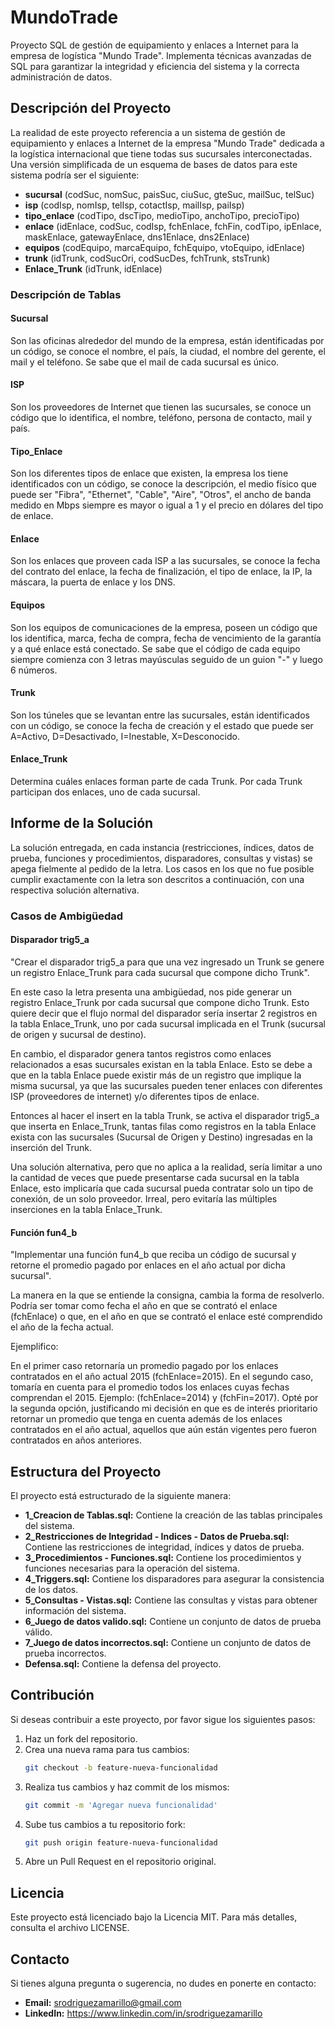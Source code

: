 # MundoTrade

Proyecto SQL de gestión de equipamiento y enlaces a Internet para la empresa de logística "Mundo Trade". Implementa técnicas avanzadas de SQL para garantizar la integridad y eficiencia del sistema y la correcta administración de datos.

## Descripción del Proyecto

La realidad de este proyecto referencia a un sistema de gestión de equipamiento y enlaces a Internet de la empresa "Mundo Trade" dedicada a la logística internacional que tiene todas sus sucursales interconectadas. Una versión simplificada de un esquema de bases de datos para este sistema podría ser el siguiente:

- **sucursal** (codSuc, nomSuc, paisSuc, ciuSuc, gteSuc, mailSuc, telSuc)
- **isp** (codIsp, nomIsp, telIsp, cotactIsp, mailIsp, paiIsp)
- **tipo_enlace** (codTipo, dscTipo, medioTipo, anchoTipo, precioTipo)
- **enlace** (idEnlace, codSuc, codIsp, fchEnlace, fchFin, codTipo, ipEnlace, maskEnlace, gatewayEnlace, dns1Enlace, dns2Enlace)
- **equipos** (codEquipo, marcaEquipo, fchEquipo, vtoEquipo, idEnlace)
- **trunk** (idTrunk, codSucOri, codSucDes, fchTrunk, stsTrunk)
- **Enlace_Trunk** (idTrunk, idEnlace)

### Descripción de Tablas

#### Sucursal
Son las oficinas alrededor del mundo de la empresa, están identificadas por un código, se conoce el nombre, el país, la ciudad, el nombre del gerente, el mail y el teléfono. Se sabe que el mail de cada sucursal es único.

#### ISP
Son los proveedores de Internet que tienen las sucursales, se conoce un código que lo identifica, el nombre, teléfono, persona de contacto, mail y país.

#### Tipo_Enlace
Son los diferentes tipos de enlace que existen, la empresa los tiene identificados con un código, se conoce la descripción, el medio físico que puede ser "Fibra", "Ethernet", "Cable", "Aire", "Otros", el ancho de banda medido en Mbps siempre es mayor o igual a 1 y el precio en dólares del tipo de enlace.

#### Enlace
Son los enlaces que proveen cada ISP a las sucursales, se conoce la fecha del contrato del enlace, la fecha de finalización, el tipo de enlace, la IP, la máscara, la puerta de enlace y los DNS.

#### Equipos
Son los equipos de comunicaciones de la empresa, poseen un código que los identifica, marca, fecha de compra, fecha de vencimiento de la garantía y a qué enlace está conectado. Se sabe que el código de cada equipo siempre comienza con 3 letras mayúsculas seguido de un guion "-" y luego 6 números.

#### Trunk
Son los túneles que se levantan entre las sucursales, están identificados con un código, se conoce la fecha de creación y el estado que puede ser A=Activo, D=Desactivado, I=Inestable, X=Desconocido.

#### Enlace_Trunk
Determina cuáles enlaces forman parte de cada Trunk. Por cada Trunk participan dos enlaces, uno de cada sucursal.

## Informe de la Solución

La solución entregada, en cada instancia (restricciones, índices, datos de prueba, funciones y procedimientos, disparadores, consultas y vistas) se apega fielmente al pedido de la letra. Los casos en los que no fue posible cumplir exactamente con la letra son descritos a continuación, con una respectiva solución alternativa.

### Casos de Ambigüedad 

#### Disparador trig5_a
"Crear el disparador trig5_a para que una vez ingresado un Trunk se genere un registro Enlace_Trunk para cada sucursal que compone dicho Trunk".

En este caso la letra presenta una ambigüedad, nos pide generar un registro Enlace_Trunk por cada sucursal que compone dicho Trunk. Esto quiere decir que el flujo normal del disparador sería insertar 2 registros en la tabla Enlace_Trunk, uno por cada sucursal implicada en el Trunk (sucursal de origen y sucursal de destino).

En cambio, el disparador genera tantos registros como enlaces relacionados a esas sucursales existan en la tabla Enlace. Esto se debe a que en la tabla Enlace puede existir más de un registro que implique la misma sucursal, ya que las sucursales pueden tener enlaces con diferentes ISP (proveedores de internet) y/o diferentes tipos de enlace.

Entonces al hacer el insert en la tabla Trunk, se activa el disparador trig5_a que inserta en Enlace_Trunk, tantas filas como registros en la tabla Enlace exista con las sucursales (Sucursal de Origen y Destino) ingresadas en la inserción del Trunk.

Una solución alternativa, pero que no aplica a la realidad, sería limitar a uno la cantidad de veces que puede presentarse cada sucursal en la tabla Enlace, esto implicaría que cada sucursal pueda contratar solo un tipo de conexión, de un solo proveedor. Irreal, pero evitaría las múltiples inserciones en la tabla Enlace_Trunk.

#### Función fun4_b
"Implementar una función fun4_b que reciba un código de sucursal y retorne el promedio pagado por enlaces en el año actual por dicha sucursal".

La manera en la que se entiende la consigna, cambia la forma de resolverlo. Podría ser tomar como fecha el año en que se contrató el enlace (fchEnlace) o que, en el año en que se contrató el enlace esté comprendido el año de la fecha actual.

Ejemplifico:

En el primer caso retornaría un promedio pagado por los enlaces contratados en el año actual 2015 (fchEnlace=2015). En el segundo caso, tomaría en cuenta para el promedio todos los enlaces cuyas fechas comprendan el 2015. Ejemplo: (fchEnlace=2014) y (fchFin=2017). Opté por la segunda opción, justificando mi decisión en que es de interés prioritario retornar un promedio que tenga en cuenta además de los enlaces contratados en el año actual, aquellos que aún están vigentes pero fueron contratados en años anteriores.

## Estructura del Proyecto

El proyecto está estructurado de la siguiente manera:

- **1_Creacion de Tablas.sql:** Contiene la creación de las tablas principales del sistema.
- **2_Restricciones de Integridad - Indices - Datos de Prueba.sql:** Contiene las restricciones de integridad, índices y datos de prueba.
- **3_Procedimientos - Funciones.sql:** Contiene los procedimientos y funciones necesarias para la operación del sistema.
- **4_Triggers.sql:** Contiene los disparadores para asegurar la consistencia de los datos.
- **5_Consultas - Vistas.sql:** Contiene las consultas y vistas para obtener información del sistema.
- **6_Juego de datos valido.sql:** Contiene un conjunto de datos de prueba válido.
- **7_Juego de datos incorrectos.sql:** Contiene un conjunto de datos de prueba incorrectos.
- **Defensa.sql:** Contiene la defensa del proyecto.

## Contribución

Si deseas contribuir a este proyecto, por favor sigue los siguientes pasos:

1. Haz un fork del repositorio.
2. Crea una nueva rama para tus cambios:
   ```bash
   git checkout -b feature-nueva-funcionalidad

3. Realiza tus cambios y haz commit de los mismos:
   ```bash
   git commit -m 'Agregar nueva funcionalidad'

4. Sube tus cambios a tu repositorio fork:
   ```bash
   git push origin feature-nueva-funcionalidad

5. Abre un Pull Request en el repositorio original.

## Licencia

Este proyecto está licenciado bajo la Licencia MIT. Para más detalles, consulta el archivo LICENSE.

## Contacto

Si tienes alguna pregunta o sugerencia, no dudes en ponerte en contacto:

- **Email:** srodriguezamarillo@gmail.com
- **LinkedIn:** https://www.linkedin.com/in/srodriguezamarillo
